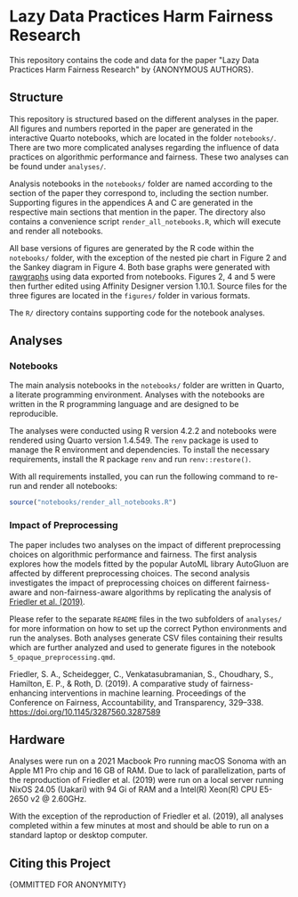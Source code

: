 # Lazy Data Practices Harm Fairness Research

This repository contains the code and data for the paper "Lazy Data Practices Harm Fairness Research" by {ANONYMOUS AUTHORS}.

## Structure

This repository is structured based on the different analyses in the paper. All figures and numbers reported in the paper are generated in the interactive Quarto notebooks, which are located in the folder `notebooks/`. There are two more complicated analyses regarding the influence of data practices on algorithmic performance and fairness. These two analyses can be found under `analyses/`.

Analysis notebooks in the `notebooks/` folder are named according to the section of the paper they correspond to, including the section number. Supporting figures in the appendices A and C are generated in the respective main sections that mention in the paper. The directory also contains a convenience script `render_all_notebooks.R`, which will execute and render all notebooks.

All base versions of figures are generated by the R code within the `notebooks/` folder, with the exception of the nested pie chart in Figure 2 and the Sankey diagram in Figure 4. Both base graphs were generated with [rawgraphs](https://app.rawgraphs.io/) using data exported from notebooks. Figures 2, 4 and 5 were then further edited using Affinity Designer version 1.10.1. Source files for the three figures are located in the `figures/` folder in various formats.

The `R/` directory contains supporting code for the notebook analyses.

## Analyses

### Notebooks

The main analysis notebooks in the `notebooks/` folder are written in Quarto, a literate programming environment. Analyses with the notebooks are written in the R programming language and are designed to be reproducible.

The analyses were conducted using R version 4.2.2 and notebooks were rendered using Quarto version 1.4.549. The `renv` package is used to manage the R environment and dependencies. To install the necessary requirements, install the R package `renv` and run `renv::restore()`.

With all requirements installed, you can run the following command to re-run and render all notebooks:

```r
source("notebooks/render_all_notebooks.R")
```

### Impact of Preprocessing

The paper includes two analyses on the impact of different preprocessing choices on algorithmic performance and fairness. The first analysis explores how the models fitted by the popular AutoML library AutoGluon are affected by different preprocessing choices. The second analysis investigates the impact of preprocessing choices on different fairness-aware and non-fairness-aware algorithms by replicating the analysis of [Friedler et al. (2019)](https://doi.org/10.1145/3287560.3287589).

Please refer to the separate `README` files in the two subfolders of `analyses/` for more information on how to set up the correct Python environments and run the analyses. Both analyses generate CSV files containing their results which are further analyzed and used to generate figures in the notebook `5_opaque_preprocessing.qmd`.

Friedler, S. A., Scheidegger, C., Venkatasubramanian, S., Choudhary, S., Hamilton, E. P., & Roth, D. (2019). A comparative study of fairness-enhancing interventions in machine learning. Proceedings of the Conference on Fairness, Accountability, and Transparency, 329–338. https://doi.org/10.1145/3287560.3287589

## Hardware

Analyses were run on a 2021 Macbook Pro running macOS Sonoma with an Apple M1 Pro chip and 16 GB of RAM. Due to lack of parallelization, parts of the reproduction of Friedler et al. (2019) were run on a local server running NixOS 24.05 (Uakari) with 94 Gi of RAM and a Intel(R) Xeon(R) CPU E5-2650 v2 @ 2.60GHz.

With the exception of the reproduction of Friedler et al. (2019), all analyses completed within a few minutes at most and should be able to run on a standard laptop or desktop computer.

## Citing this Project

{OMMITTED FOR ANONYMITY}

